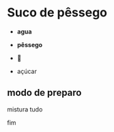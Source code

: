 # Suco de pêssego

- **agua**

- __pêssego__
- :peach:
- açúcar

## modo de preparo

mistura tudo

fim

 

